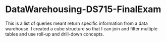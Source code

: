# DataWarehousing-DS715-FinalExam

This is a list of queries meant return specific information from a data warehouse. 
I created a cube structure so that I can join and filter multiple tables and use roll-up and drill-down concepts.

